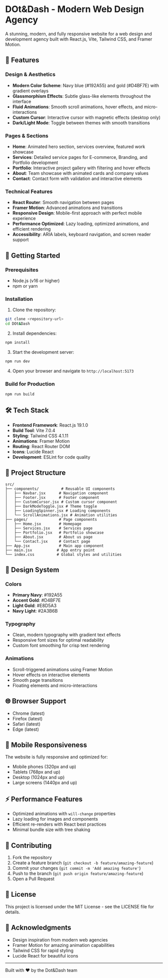 # DOt&Dash - Modern Web Design Agency

A stunning, modern, and fully responsive website for a web design and development agency built with React.js, Vite, Tailwind CSS, and Framer Motion.

## 🌟 Features

### Design & Aesthetics
- **Modern Color Scheme**: Navy blue (#192A55) and gold (#D4BF7E) with gradient overlays
- **Glassmorphism Effects**: Subtle glass-like elements throughout the interface
- **Fluid Animations**: Smooth scroll animations, hover effects, and micro-interactions
- **Custom Cursor**: Interactive cursor with magnetic effects (desktop only)
- **Dark/Light Mode**: Toggle between themes with smooth transitions

### Pages & Sections
- **Home**: Animated hero section, services overview, featured work showcase
- **Services**: Detailed service pages for E-commerce, Branding, and Portfolio development
- **Portfolio**: Interactive project gallery with filtering and hover effects
- **About**: Team showcase with animated cards and company values
- **Contact**: Contact form with validation and interactive elements

### Technical Features
- **React Router**: Smooth navigation between pages
- **Framer Motion**: Advanced animations and transitions
- **Responsive Design**: Mobile-first approach with perfect mobile experience
- **Performance Optimized**: Lazy loading, optimized animations, and efficient rendering
- **Accessibility**: ARIA labels, keyboard navigation, and screen reader support

## 🚀 Getting Started

### Prerequisites
- Node.js (v16 or higher)
- npm or yarn

### Installation

1. Clone the repository:
```bash
git clone <repository-url>
cd DOt&Dash
```

2. Install dependencies:
```bash
npm install
```

3. Start the development server:
```bash
npm run dev
```

4. Open your browser and navigate to `http://localhost:5173`

### Build for Production

```bash
npm run build
```

## 🛠️ Tech Stack

- **Frontend Framework**: React.js 19.1.0
- **Build Tool**: Vite 7.0.4
- **Styling**: Tailwind CSS 4.1.11
- **Animations**: Framer Motion
- **Routing**: React Router DOM
- **Icons**: Lucide React
- **Development**: ESLint for code quality

## 📁 Project Structure

```
src/
├── components/          # Reusable UI components
│   ├── Navbar.jsx      # Navigation component
│   ├── Footer.jsx      # Footer component
│   ├── CustomCursor.jsx # Custom cursor component
│   ├── DarkModeToggle.jsx # Theme toggle
│   ├── LoadingSpinner.jsx # Loading components
│   └── ScrollAnimations.jsx # Animation utilities
├── pages/              # Page components
│   ├── Home.jsx        # Homepage
│   ├── Services.jsx    # Services page
│   ├── Portfolio.jsx   # Portfolio showcase
│   ├── About.jsx       # About us page
│   └── Contact.jsx     # Contact page
├── App.jsx             # Main app component
├── main.jsx           # App entry point
└── index.css          # Global styles and utilities
```

## 🎨 Design System

### Colors
- **Primary Navy**: #192A55
- **Accent Gold**: #D4BF7E
- **Light Gold**: #E8D5A3
- **Navy Light**: #2A3B6B

### Typography
- Clean, modern typography with gradient text effects
- Responsive font sizes for optimal readability
- Custom font smoothing for crisp text rendering

### Animations
- Scroll-triggered animations using Framer Motion
- Hover effects on interactive elements
- Smooth page transitions
- Floating elements and micro-interactions

## 🌐 Browser Support

- Chrome (latest)
- Firefox (latest)
- Safari (latest)
- Edge (latest)

## 📱 Mobile Responsiveness

The website is fully responsive and optimized for:
- Mobile phones (320px and up)
- Tablets (768px and up)
- Desktop (1024px and up)
- Large screens (1440px and up)

## ⚡ Performance Features

- Optimized animations with `will-change` properties
- Lazy loading for images and components
- Efficient re-renders with React best practices
- Minimal bundle size with tree shaking

## 🤝 Contributing

1. Fork the repository
2. Create a feature branch (`git checkout -b feature/amazing-feature`)
3. Commit your changes (`git commit -m 'Add amazing feature'`)
4. Push to the branch (`git push origin feature/amazing-feature`)
5. Open a Pull Request

## 📄 License

This project is licensed under the MIT License - see the LICENSE file for details.

## 🙏 Acknowledgments

- Design inspiration from modern web agencies
- Framer Motion for amazing animation capabilities
- Tailwind CSS for rapid styling
- Lucide React for beautiful icons

---

Built with ❤️ by the Dot&Dash team
